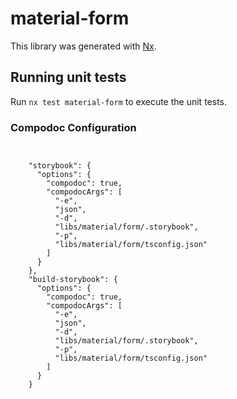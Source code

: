 # material-form

This library was generated with [Nx](https://nx.dev).

## Running unit tests

Run `nx test material-form` to execute the unit tests.

### Compodoc Configuration

```


    "storybook": {
      "options": {
        "compodoc": true,
        "compodocArgs": [
          "-e",
          "json",
          "-d",
          "libs/material/form/.storybook",
          "-p",
          "libs/material/form/tsconfig.json"
        ]
      }
    },
    "build-storybook": {
      "options": {
        "compodoc": true,
        "compodocArgs": [
          "-e",
          "json",
          "-d",
          "libs/material/form/.storybook",
          "-p",
          "libs/material/form/tsconfig.json"
        ]
      }
    }

```
